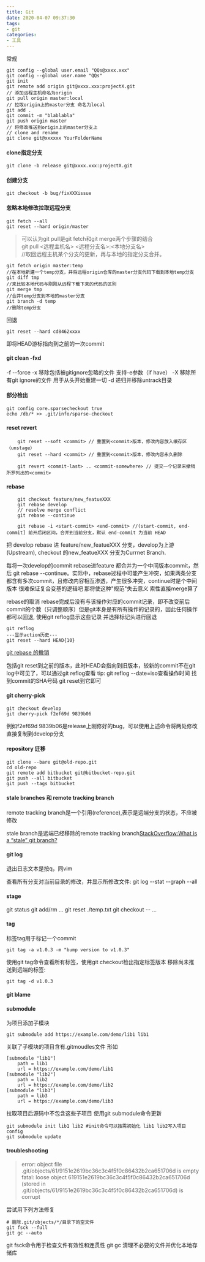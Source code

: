 ```yaml
---
title: Git
date: 2020-04-07 09:37:30
tags:
- git
categories: 
- 工具
---
```

常规
```
git config --global user.email "QQs@xxxx.xxx"
git config --global user.name "QQs"
git init
git remote add origin git@xxxx.xxx:projectX.git
// 添加远程主机命名为origin
git pull origin master:local
// 拉取origin上的master分支 命名为local
git add .
git commit -m "blablabla"
git push origin master
// 将修改推送到origin上的master分支上
// clone and rename 
git clone git@xxxxxx YourFolderName
```
#### clone指定分支
```
git clone -b release git@xxxx.xxx:projectX.git
```
#### 创建分支
```
git checkout -b bug/fixXXXissue
```
#### 忽略本地修改拉取远程分支
```
git fetch --all
git reset --hard origin/master
```
> 可以认为git pull是git fetch和git merge两个步骤的结合<br>
> git pull <远程主机名> <远程分支名>:<本地分支名><br>
//取回远程主机某个分支的更新，再与本地的指定分支合并。

```
git fetch origin master:temp 
//在本地新建一个temp分支，并将远程origin仓库的master分支代码下载到本地temp分支
git diff tmp 
//来比较本地代码与刚刚从远程下载下来的代码的区别
git merge tmp
//合并temp分支到本地的master分支
git branch -d temp
//删除temp分支
```
回退
```
git reset --hard cd8462xxxx
```
即将HEAD游标指向到之前的一次commit
#### git clean -fxd
-f --force
-x 移除包括被gitignore忽略的文件 支持-e参数（if have）
-X 移除所有git ignore的文件 用于从头开始重建一切
-d 递归并移除untrack目录
#### 部分检出
```
git config core.sparsecheckout true
echo /db/* >> .git/info/sparse-checkout
```
#### reset revert
```
    git reset --soft <commit> // 重置到<commit>版本，修改内容放入缓存区（unstage）
    git reset --hard <commit> // 重置到<commit>版本，修改内容永久删除

    git revert <commit-last> .. <commit-somewhere> // 提交一个记录来撤销所罗列出的<commit>
```
#### rebase
```
    git checkout feature/new_featueXXX
    git rebase develop
    // resolve merge conflict
    git rebase --continue
```
```
    git rebase -i <start-commit> <end-commit> //(start-commit, end-commit] 前开后闭区间，合并到当前分支，默认 end-commit 为当前 HEAD
```
把 develop rebase 进 feature/new_featueXXX 分支，develop为上游(Upstream), checkout 的new_featueXXX 分支为Currnet Branch.

每将一次develop的commit rebase进feature 都合并为一个中间版本commit，然后 git rebase --continue。实际中，rebase过程中可能产生冲突，如果两条分支都含有多次commit，且修改内容相互渗透，产生很多冲突，continue时是个中间版本 很难保证复合变基的逻辑吧 那将使这种"规范"失去意义 索性直接merge算了

rebase的取消
rebase完成后没有与该操作对应的commit记录，即不改变前后commit的个数（只调整顺序）但是git本身是有所有操作的记录的，因此任何操作都可以回退, 使用git reflog显示这些记录 并选择标记头进行回退
```
git reflog
---显示action历史---
git reset --hard HEAD{10}
```
[git rebase 的撤销](https://www.cnblogs.com/suanec/p/7511137.html)

包括git reset到之前的版本，此时HEAD会指向到旧版本，较新的commit不在git log中可见了，可以通过git reflog查看 tip: git reflog --date=iso查看操作时间 
找到commit的SHA号码 git reset到它即可

#### git cherry-pick
```
git checkout develop
git cherry-pick f2ef69d 9839b06
```
例如f2ef69d 9839b06是release上刚修好的bug，可以使用上述命令将两处修改直接复制到develop分支
#### repository 迁移
```
git clone --bare git@old-repo.git 
cd old-repo
git remote add bitbucket git@bitbucket-repo.git
git push --all bitbucket
git push --tags bitbucket
```

#### stale branches 和 remote tracking branch
remote tracking branch是一个引用(reference),表示是远端分支的状态，不应被修改

stale branch是远端已经移除的remote tracking branch[StackOverflow:What is a “stale” git branch?](https://stackoverflow.com/questions/29112156/what-is-a-stale-git-branch)

#### git log
退出日志文本是按q，同vim

查看所有分支对当前目录的修改，并显示所修改文件:
git log --stat --graph --all

#### stage
git status
git add/rm <file>...
git reset ./temp.txt
git checkout -- <file>...

#### tag
标签tag用于标记一个commit
```
git tag -a v1.0.3 -m "bump version to v1.0.3"
```
使用git tag命令查看所有标签，使用git checkout检出指定标签版本
移除尚未推送到远端的标签:
```
git tag -d v1.0.3
```
#### git blame

#### submodule
为项目添加子模块
```
git submodule add https://example.com/demo/lib1 lib1
```
关联了子模块的项目含有.gitmoudles文件 形如
```
[submodule "lib1"]
    path = lib1
    url = https://example.com/demo/lib1
[submodule "lib2"]
    path = lib2
    url = https://example.com/demo/lib2
[submodule "lib3"]
    path = lib3
    url = https://example.com/demo/lib3
```
拉取项目后源码中不包含这些子项目 使用git submodule命令更新
```
git submodule init lib1 lib2 #init命令可以按需初始化 lib1 lib2写入项目config
git submodule update

```

#### troubleshooting 
> error: object file .git/objects/61/9151e2619bc36c3c4f5f0c86432b2ca651706d is empty fatal: loose object 619151e2619bc36c3c4f5f0c86432b2ca651706d (stored in .git/objects/61/9151e2619bc36c3c4f5f0c86432b2ca651706d) is corrupt

尝试用下列方法修复
```
# 删除.git/objects/*/目录下的空文件
git fsck --full 
git gc --auto
```
git fsck命令用于检查文件有效性和连贯性
git gc 清理不必要的文件并优化本地存储库